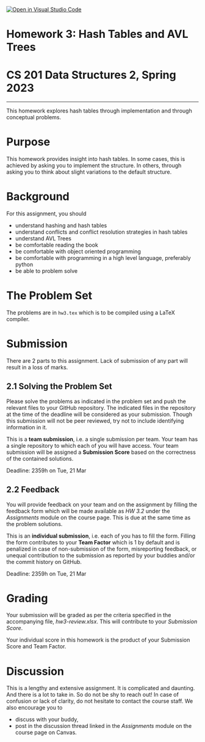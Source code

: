 [![Open in Visual Studio Code](https://classroom.github.com/assets/open-in-vscode-c66648af7eb3fe8bc4f294546bfd86ef473780cde1dea487d3c4ff354943c9ae.svg)](https://classroom.github.com/online_ide?assignment_repo_id=10460916&assignment_repo_type=AssignmentRepo)
# Homework 3: Hash Tables and AVL Trees
# CS 201 Data Structures 2, Spring 2023
-----

This homework explores hash tables through implementation and through conceptual problems.

# Purpose

This homework provides insight into hash tables. In some cases, this is achieved by asking you to implement the structure. In others, through asking you to think about slight variations to the default structure. 

# Background

For this assignment, you should
- understand hashing and hash tables
- understand conflicts and conflict resolution strategies in hash tables
- understand AVL Trees
- be comfortable reading the book
- be comfortable with object oriented programming
- be comfortable with programming in a high level language, preferably python
- be able to problem solve

# The Problem Set

The problems are in `hw3.tex` which is to be compiled using a LaTeX compiler.


# Submission

There are 2 parts to this assignment. Lack of submission of any part will result in a loss of marks.

## 2.1 Solving the Problem Set

Please solve the problems as indicated in the problem set and push the relevant files to your GitHub repository. The indicated files in the repository at the time of the deadline will be considered as your submission. Though this submission will not be peer reviewed, try not to include identifying information in it.

This is a __team submission__, i.e. a single submission per team. Your team has a single repository to which each of you will have access. Your team submission will be assigned a __Submission Score__ based on the correctness of the contained solutions.

Deadline: 2359h on Tue, 21 Mar

## 2.2 Feedback

You will provide feedback on your team and on the assignment by filling the feedback form which will be made available as _HW 3.2_ under the _Assignments_ module on the course page. This is due at the same time as the problem solutions.

This is an __individual submission__, i.e. each of you has to fill the form. Filling the form contributes to your __Team Factor__ which is 1 by default and is penalized in case of non-submission of the form,  misreporting feedback, or unequal contribution to the submission as reported by your buddies and/or the commit history on GitHub.

Deadline: 2359h on Tue, 21 Mar

# Grading

Your submission will be graded as per the criteria specified in the accompanying file, _hw3-review.xlsx_. This will contribute to your _Submission Score_.

Your individual score in this homework is the product of your Submission Score and Team Factor.

# Discussion

This is a lengthy and extensive assignment. It is complicated and daunting. And there is a lot to take in. So do not be shy to reach out! In case of confusion or lack of clarity, do not hesitate to contact the course staff. We also encourage you to

- discuss with your buddy,
- post in the discussion thread linked in the _Assignments_ module on the course page on Canvas.
